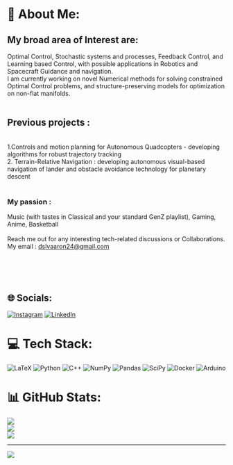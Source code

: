 # 💫 About Me:
## My broad area of Interest are: 
Optimal Control, Stochastic systems and processes, Feedback Control, and Learning based Control, with possible applications in Robotics and Spacecraft Guidance and navigation.<br>I am currently working on novel Numerical methods for solving constrained Optimal Control problems,  and structure-preserving models for optimization on non-flat manifolds.<br><br>
## Previous projects : 
<br>1.Controls and motion planning for Autonomous Quadcopters - developing algorithms for robust trajectory tracking<br>2. Terrain-Relative Navigation : developing autonomous visual-based navigation of lander and obstacle avoidance technology for planetary descent<br><br>
### My passion : 
Music (with tastes in  Classical and your standard GenZ playlist), Gaming, Anime, Basketball<br><br>Reach me out for any interesting tech-related discussions or Collaborations.<br>
My email : dslvaaron24@gmail.com<br><br><br><br><br>


## 🌐 Socials:
[![Instagram](https://img.shields.io/badge/Instagram-%23E4405F.svg?logo=Instagram&logoColor=white)](https://instagram.com/rihanaaron) [![LinkedIn](https://img.shields.io/badge/LinkedIn-%230077B5.svg?logo=linkedin&logoColor=white)](https://linkedin.com/in/rihan-aaron-d-silva) 

# 💻 Tech Stack:
![LaTeX](https://img.shields.io/badge/latex-%23008080.svg?style=flat&logo=latex&logoColor=white) ![Python](https://img.shields.io/badge/python-3670A0?style=flat&logo=python&logoColor=ffdd54) ![C++](https://img.shields.io/badge/c++-%2300599C.svg?style=flat&logo=c%2B%2B&logoColor=white) ![NumPy](https://img.shields.io/badge/numpy-%23013243.svg?style=flat&logo=numpy&logoColor=white) ![Pandas](https://img.shields.io/badge/pandas-%23150458.svg?style=flat&logo=pandas&logoColor=white) ![SciPy](https://img.shields.io/badge/SciPy-%230C55A5.svg?style=flat&logo=scipy&logoColor=%white) ![Docker](https://img.shields.io/badge/docker-%230db7ed.svg?style=flat&logo=docker&logoColor=white) ![Arduino](https://img.shields.io/badge/-Arduino-00979D?style=flat&logo=Arduino&logoColor=white)
# 📊 GitHub Stats:
![](https://github-readme-stats.vercel.app/api?username=Rihan24&theme=dark&hide_border=false&include_all_commits=true&count_private=true)<br/>
![](https://github-readme-streak-stats.herokuapp.com/?user=Rihan24&theme=dark&hide_border=false)<br/>
![](https://github-readme-stats.vercel.app/api/top-langs/?username=Rihan24&theme=dark&hide_border=false&include_all_commits=true&count_private=true&layout=compact)

---
[![](https://visitcount.itsvg.in/api?id=Rihan24&icon=0&color=0)](https://visitcount.itsvg.in)
